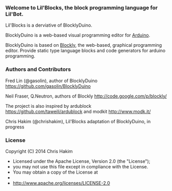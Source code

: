 ### Welcome to Lil'Blocks, the block programming language for Lil'Bot.

Lil'Blocks is a derviative of BlocklyDuino.

BlocklyDuino is a web-based visual programming editor for [Arduino](http://www.arduino.cc/).

BlocklyDuino is based on [Blockly](http://code.google.com/p/blockly/), the web-based, graphical programming editor. Provide static type language blocks and code generators for arduino programming.

### Authors and Contributors

Fred Lin (@gasolin), author of BlocklyDuino https://github.com/gasolin/BlocklyDuino

Neil Fraser, Q.Neutron, authors of Blockly http://code.google.com/p/blockly/

The project is also inspired by ardublock https://github.com/taweili/ardublock and modkit http://www.modk.it/

Chris Hakim (@chrishakim), Lil'Blocks adaptation of BlocklyDuino, in progress

### License

Copyright (C) 2014 Chris Hakim

 * Licensed under the Apache License, Version 2.0 (the "License");
 * you may not use this file except in compliance with the License.
 * You may obtain a copy of the License at
 *
 *   http://www.apache.org/licenses/LICENSE-2.0
 